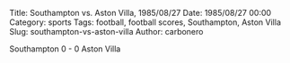 Title: Southampton vs. Aston Villa, 1985/08/27
Date: 1985/08/27 00:00
Category: sports
Tags: football, football scores, Southampton, Aston Villa
Slug: southampton-vs-aston-villa
Author: carbonero


Southampton 0 - 0 Aston Villa
